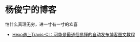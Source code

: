 # 杨俊宁的博客

怕什么真理无穷，进一寸有一寸的欢喜

- [Hexo遇上Travis-CI：可能是最通俗易懂的自动发布博客图文教程](https://juejin.im/post/5a1fa30c6fb9a045263b5d2a)
